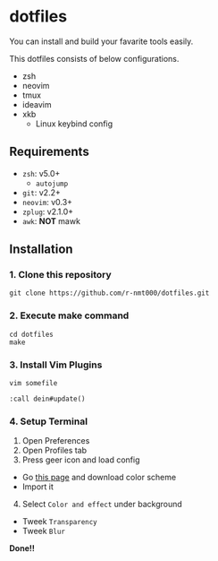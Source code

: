 ﻿dotfiles
========

You can install and build your favarite tools easily.

This dotfiles consists of below configurations.

* zsh
* neovim
* tmux
* ideavim
* xkb
  * Linux keybind config

## Requirements
* `zsh`:  v5.0+
  * `autojump`
* `git`:  v2.2+
* `neovim`:  v0.3+
* `zplug`: v2.1.0+
* `awk`: **NOT** mawk

## Installation
### 1. Clone this repository

```
git clone https://github.com/r-nmt000/dotfiles.git
```

### 2. Execute make command

```
cd dotfiles
make
```

### 3. Install Vim Plugins

```
vim somefile

:call dein#update()
```

### 4. Setup Terminal

1. Open Preferences
2. Open Profiles tab
3. Press geer icon and load config
  - Go [this page](https://gist.github.com/luan/6362811) and download color scheme
  - Import it
4. Select `Color and effect` under background
  - Tweek `Transparency`
  - Tweek `Blur`

**Done!!**
